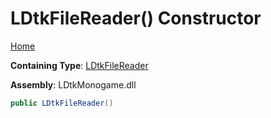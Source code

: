 # LDtkFileReader\(\) Constructor

[Home](../../../../README.md)

**Containing Type**: [LDtkFileReader](../README.md)

**Assembly**: LDtkMonogame\.dll

```csharp
public LDtkFileReader()
```

